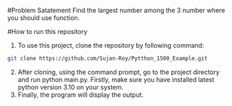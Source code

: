 #Problem Satatement
Find the largest number among the 3 number where you should use function.

#How to run this repository
1. To use this project, clone the repository by following command:
```sh
git clone https://github.com/Sujan-Roy/Pytthon_1500_Example.git 
```

2. After cloning, using the command prompt, go to the project directory and run python main.py. 
Firstly, make sure you have installed latest python version 3.10 on your system.
3. Finally, the program will display the output.
